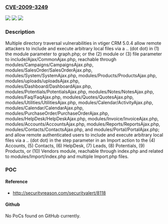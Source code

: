 ### [CVE-2009-3249](https://cve.mitre.org/cgi-bin/cvename.cgi?name=CVE-2009-3249)
![](https://img.shields.io/static/v1?label=Product&message=n%2Fa&color=blue)
![](https://img.shields.io/static/v1?label=Version&message=n%2Fa%20&color=brightgreen)
![](https://img.shields.io/static/v1?label=Vulnerability&message=n%2Fa&color=brightgreen)

### Description

Multiple directory traversal vulnerabilities in vtiger CRM 5.0.4 allow remote attackers to include and execute arbitrary local files via a .. (dot dot) in (1) the module parameter to graph.php; or the (2) module or (3) file parameter to include/Ajax/CommonAjax.php, reachable through modules/Campaigns/CampaignsAjax.php, modules/SalesOrder/SalesOrderAjax.php, modules/System/SystemAjax.php, modules/Products/ProductsAjax.php, modules/uploads/uploadsAjax.php, modules/Dashboard/DashboardAjax.php, modules/Potentials/PotentialsAjax.php, modules/Notes/NotesAjax.php, modules/Faq/FaqAjax.php, modules/Quotes/QuotesAjax.php, modules/Utilities/UtilitiesAjax.php, modules/Calendar/ActivityAjax.php, modules/Calendar/CalendarAjax.php, modules/PurchaseOrder/PurchaseOrderAjax.php, modules/HelpDesk/HelpDeskAjax.php, modules/Invoice/InvoiceAjax.php, modules/Accounts/AccountsAjax.php, modules/Reports/ReportsAjax.php, modules/Contacts/ContactsAjax.php, and modules/Portal/PortalAjax.php; and allow remote authenticated users to include and execute arbitrary local files via a .. (dot dot) in the step parameter in an Import action to the (4) Accounts, (5) Contacts, (6) HelpDesk, (7) Leads, (8) Potentials, (9) Products, or (10) Vendors module, reachable through index.php and related to modules/Import/index.php and multiple Import.php files.

### POC

#### Reference
- http://securityreason.com/securityalert/8118

#### Github
No PoCs found on GitHub currently.

